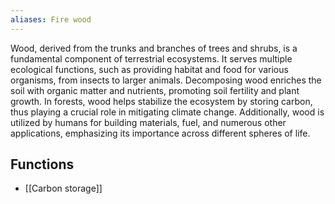 ```yaml
---
aliases: Fire wood
---
```

Wood, derived from the trunks and branches of trees and shrubs, is a fundamental component of terrestrial ecosystems. It serves multiple ecological functions, such as providing habitat and food for various organisms, from insects to larger animals. Decomposing wood enriches the soil with organic matter and nutrients, promoting soil fertility and plant growth. In forests, wood helps stabilize the ecosystem by storing carbon, thus playing a crucial role in mitigating climate change. Additionally, wood is utilized by humans for building materials, fuel, and numerous other applications, emphasizing its importance across different spheres of life.

## Functions
- [[Carbon storage]]